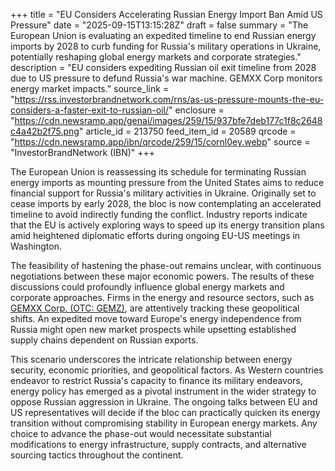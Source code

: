+++
title = "EU Considers Accelerating Russian Energy Import Ban Amid US Pressure"
date = "2025-09-15T13:15:28Z"
draft = false
summary = "The European Union is evaluating an expedited timeline to end Russian energy imports by 2028 to curb funding for Russia's military operations in Ukraine, potentially reshaping global energy markets and corporate strategies."
description = "EU considers expediting Russian oil exit timeline from 2028 due to US pressure to defund Russia's war machine. GEMXX Corp monitors energy market impacts."
source_link = "https://rss.investorbrandnetwork.com/rns/as-us-pressure-mounts-the-eu-considers-a-faster-exit-to-russian-oil/"
enclosure = "https://cdn.newsramp.app/genai/images/259/15/937bfe7deb177c1f8c2648c4a42b2f75.png"
article_id = 213750
feed_item_id = 20589
qrcode = "https://cdn.newsramp.app/ibn/qrcode/259/15/cornl0ey.webp"
source = "InvestorBrandNetwork (IBN)"
+++

<p>The European Union is reassessing its schedule for terminating Russian energy imports as mounting pressure from the United States aims to reduce financial support for Russia's military activities in Ukraine. Originally set to cease imports by early 2028, the bloc is now contemplating an accelerated timeline to avoid indirectly funding the conflict. Industry reports indicate that the EU is actively exploring ways to speed up its energy transition plans amid heightened diplomatic efforts during ongoing EU-US meetings in Washington.</p><p>The feasibility of hastening the phase-out remains unclear, with continuous negotiations between these major economic powers. The results of these discussions could profoundly influence global energy markets and corporate approaches. Firms in the energy and resource sectors, such as <a href="https://www.gemxx.com" rel="nofollow" target="_blank">GEMXX Corp. (OTC: GEMZ)</a>, are attentively tracking these geopolitical shifts. An expedited move toward Europe's energy independence from Russia might open new market prospects while upsetting established supply chains dependent on Russian exports.</p><p>This scenario underscores the intricate relationship between energy security, economic priorities, and geopolitical factors. As Western countries endeavor to restrict Russia's capacity to finance its military endeavors, energy policy has emerged as a pivotal instrument in the wider strategy to oppose Russian aggression in Ukraine. The ongoing talks between EU and US representatives will decide if the bloc can practically quicken its energy transition without compromising stability in European energy markets. Any choice to advance the phase-out would necessitate substantial modifications to energy infrastructure, supply contracts, and alternative sourcing tactics throughout the continent.</p>